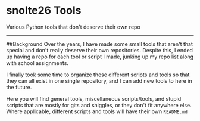 # snolte26 Tools
Various Python tools that don't deserve their own repo

----------------------------------

##Background
Over the years, I have made some small tools that aren't that special and don't really deserve their own repositories. Despite this, I ended up having a repo for each tool or script I made, junking up my repo list along with school assignments. 

I finally took some time to organize these different scripts and tools so that they can all exist in one single repository, and I can add new tools to here in the future. 

Here you will find general tools, miscellaneous scripts/tools, and stupid scripts that are mostly for gits and shiggles, or they don't fit anywhere else. Where applicable, different scripts and tools will have their own `README.md` 